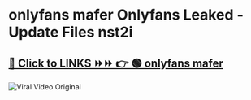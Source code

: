 
 # onlyfans mafer Onlyfans Leaked - Update Files nst2i

## <h2><a href="https://clipsfans.com/onlyfans_mafer&ref=git">🔗 Click to LINKS ⏩⏩ 👉 🟢 onlyfans mafer </a></h2>

<a href="https://clipsfans.com/onlyfans_mafer&ref=git" rel="nofollow" data-target="animated-image.originalLink"><img src="https://i.ibb.co.com/xMMVF88/686577567.gif" alt="Viral Video Original" style="max-width: 100%; display: inline-block;" data-target="animated-image.originalImage"></a>

